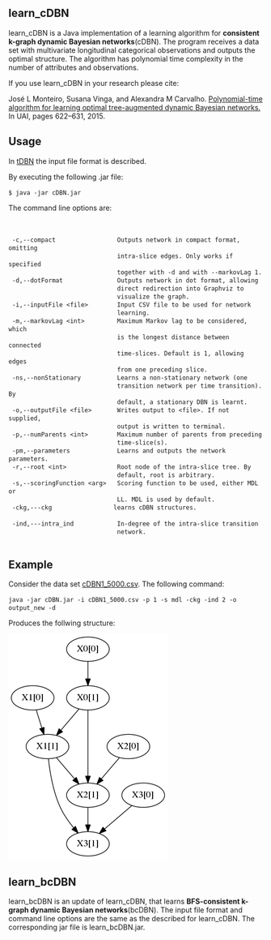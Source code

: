 ## learn_cDBN

learn_cDBN is a Java implementation of a learning algorithm for **consistent k-graph dynamic Bayesian networks**(cDBN). The program receives a data set with multivariate longitudinal categorical observations and outputs the optimal structure. The algorithm has polynomial time complexity in the number of attributes and observations. 

If you use learn_cDBN in your research please cite:

José L Monteiro, Susana Vinga, and Alexandra M Carvalho. [Polynomial-time algorithm for learning
optimal tree-augmented dynamic Bayesian networks.](http://auai.org/uai2015/proceedings/papers/329.pdf) In UAI, pages 622–631, 2015.

## Usage

In [tDBN](http://josemonteiro.github.io/tDBN/) the input file format is described.

By executing the following .jar file:
```
$ java -jar cDBN.jar

```

The command line options are:
```


 -c,--compact                 Outputs network in compact format, omitting
                              intra-slice edges. Only works if specified
                              together with -d and with --markovLag 1.
 -d,--dotFormat               Outputs network in dot format, allowing
                              direct redirection into Graphviz to
                              visualize the graph.
 -i,--inputFile <file>        Input CSV file to be used for network
                              learning.
 -m,--markovLag <int>         Maximum Markov lag to be considered, which
                              is the longest distance between connected
                              time-slices. Default is 1, allowing edges
                              from one preceding slice.
 -ns,--nonStationary          Learns a non-stationary network (one
                              transition network per time transition). By
                              default, a stationary DBN is learnt.
 -o,--outputFile <file>       Writes output to <file>. If not supplied,
                              output is written to terminal.
 -p,--numParents <int>        Maximum number of parents from preceding
                              time-slice(s).
 -pm,--parameters             Learns and outputs the network parameters.
 -r,--root <int>              Root node of the intra-slice tree. By
                              default, root is arbitrary.
 -s,--scoringFunction <arg>   Scoring function to be used, either MDL or
                              LL. MDL is used by default.                              
 -ckg,---ckg                 learns cDBN structures.
                              
 -ind,---intra_ind            In-degree of the intra-slice transition 
                              network.
                                                       
```
## Example

Consider the data set [cDBN1_5000.csv](cDBN1_5000.csv). The following command:

```
java -jar cDBN.jar -i cDBN1_5000.csv -p 1 -s mdl -ckg -ind 2 -o output_new -d 

```

Produces the follwing structure:

![network](output.png)

## learn_bcDBN

learn_bcDBN is an update of learn_cDBN, that learns **BFS-consistent k-graph dynamic Bayesian networks**(bcDBN). The input file format and command line options are the same as the described for learn_cDBN. The corresponding jar file is learn_bcDBN.jar.




